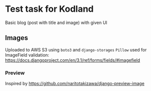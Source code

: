 # Test task for Kodland

Basic blog (post with title and image) with given UI

## Images

Uploaded to AWS S3 using `boto3` and `django-storages`
`Pillow` used for ImageField validation: https://docs.djangoproject.com/en/3.1/ref/forms/fields/#imagefield

### Preview
Inspired by https://github.com/naritotakizawa/django-preview-image
